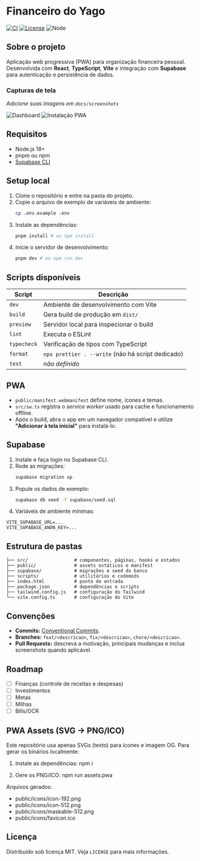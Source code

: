 # Financeiro do Yago

[![CI](https://img.shields.io/github/actions/workflow/status/YOUR_GITHUB_USERNAME/Financeiro-do-yago/ci.yml?branch=main&label=CI&logo=github)](https://github.com/YOUR_GITHUB_USERNAME/Financeiro-do-yago/actions)
[![License](https://img.shields.io/badge/license-MIT-blue.svg)](LICENSE)
![Node](https://img.shields.io/badge/node-18%2B-339933?logo=node.js&logoColor=white)

## Sobre o projeto

Aplicação web progressiva (PWA) para organização financeira pessoal. Desenvolvida com **React**, **TypeScript**, **Vite** e integração com **Supabase** para autenticação e persistência de dados.

### Capturas de tela

_Adicione suas imagens em `docs/screenshots`_

![Dashboard](docs/screenshots/dashboard.png)
![Instalação PWA](docs/screenshots/pwa-install.png)

## Requisitos

- Node.js 18+
- pnpm ou npm
- [Supabase CLI](https://supabase.com/docs/guides/cli)

## Setup local

1. Clone o repositório e entre na pasta do projeto.
2. Copie o arquivo de exemplo de variáveis de ambiente:
   ```bash
   cp .env.example .env
   ```
3. Instale as dependências:
   ```bash
   pnpm install # ou npm install
   ```
4. Inicie o servidor de desenvolvimento:
   ```bash
   pnpm dev # ou npm run dev
   ```

## Scripts disponíveis

| Script      | Descrição                                         |
| ----------- | ------------------------------------------------- |
| `dev`       | Ambiente de desenvolvimento com Vite              |
| `build`     | Gera build de produção em `dist/`                 |
| `preview`   | Servidor local para inspecionar o build           |
| `lint`      | Executa o ESLint                                  |
| `typecheck` | Verificação de tipos com TypeScript               |
| `format`    | `npx prettier . --write` (não há script dedicado) |
| `test`      | _não definido_                                    |

## PWA

- `public/manifest.webmanifest` define nome, ícones e temas.
- `src/sw.ts` registra o _service worker_ usado para cache e funcionamento offline.
- Após o build, abra o app em um navegador compatível e utilize **"Adicionar à tela inicial"** para instalá-lo.

## Supabase

1. Instale e faça login no Supabase CLI.
2. Rode as migrações:
   ```bash
   supabase migration up
   ```
3. Popule os dados de exemplo:
   ```bash
   supabase db seed -f supabase/seed.sql
   ```
4. Variáveis de ambiente mínimas:

```env
VITE_SUPABASE_URL=...
VITE_SUPABASE_ANON_KEY=...
```

## Estrutura de pastas

```
├── src/                 # componentes, páginas, hooks e estados
├── public/              # assets estáticos e manifest
├── supabase/            # migrações e seed do banco
├── scripts/             # utilitários e codemods
├── index.html           # ponto de entrada
├── package.json         # dependências e scripts
├── tailwind.config.js   # configuração do Tailwind
└── vite.config.ts       # configuração do Vite
```

## Convenções

- **Commits:** [Conventional Commits](https://www.conventionalcommits.org/).
- **Branches:** `feat/<descricao>`, `fix/<descricao>`, `chore/<descricao>`.
- **Pull Requests:** descreva a motivação, principais mudanças e inclua screenshots quando aplicável.

## Roadmap

- [ ] Finanças (controle de receitas e despesas)
- [ ] Investimentos
- [ ] Metas
- [ ] Milhas
- [ ] Bills/OCR

## PWA Assets (SVG → PNG/ICO)

Este repositório usa apenas SVGs (texto) para ícones e imagem OG.
Para gerar os binários localmente:

1. Instale as dependências:
   npm i

2. Gere os PNG/ICO:
   npm run assets:pwa

Arquivos gerados:

- public/icons/icon-192.png
- public/icons/icon-512.png
- public/icons/maskable-512.png
- public/icons/favicon.ico

## Licença

Distribuído sob licença MIT. Veja `LICENSE` para mais informações.
